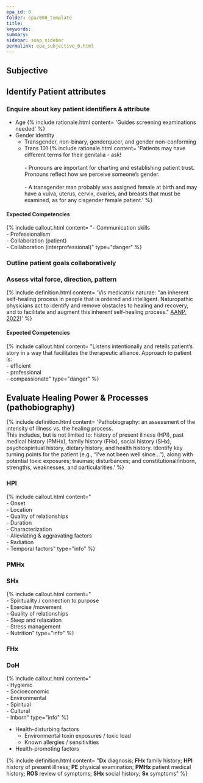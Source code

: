 ```yaml
---
epa_id: 0
folder: epa/000_template
title: 
keywords: 
summary: 
sidebar: soap_sidebar
permalink: epa_subjective_0.html
---
```

## Subjective
## Identify Patient attributes

### Enquire about key patient identifiers & attribute
- Age
  {% include rationale.html content= 'Guides screening examinations needed' %}
- Gender identity
  - Transgender, non-binary, genderqueer, and gender non-conforming 
  - Trans 101
    {% include rationale.html content= 'Patients may have different terms for their genitalia - ask!<br><br>- Pronouns are important for charting and establishing patient trust. Pronouns reflect how we perceive someone’s gender.<br><br>- A transgender man probably was assigned female at birth and may have a vulva, uterus, cervix, ovaries, and breasts that must be examined, as for any cisgender female patient.' %}

#### Expected Competencies
{% include callout.html content= "- Communication skills<br>- Professionalism<br>- Collaboration (patient)<br>- Collaboration (interprofessional)" type="danger" %}

### Outline patient goals collaboratively

### Assess vital force, direction, pattern
{% include definition.html content= 'Vis medicatrix naturae: "an inherent self-healing process in people that is ordered and intelligent. Naturopathic physicians act to identify and remove obstacles to healing and recovery, and to facilitate and augment this inherent self-healing process." [AANP, 2022](https://naturopathic.org/page/PrinciplesNaturopathicMedicine?&hhsearchterms=%22vis+and+medicatrix+and+naturae%22))' %}

#### Expected Competencies
{% include callout.html content= "Listens intentionally and retells patient’s story in a way that facilitates the therapeutic alliance. Approach to patient is:<br>- efficient<br>- professional<br>- compassionate" type="danger" %}
  
## Evaluate Healing Power & Processes (pathobiography)
{% include definition.html content= 'Pathobiography: an assessment of the intensity of illness vs. the healing process.<br> This includes, but is not limited to: history of present illness (HPI), past medical history (PMHx), family history (FHx), social history (SHx), psychospiritual history, dietary history, and  health history. Identify key turning points for the patient (e.g., “I’ve  not  been well since…”), along with potential toxic exposures; traumas; disturbances; and constitutional/inborn, strengths, weaknesses, and particularities.' %}

### HPI
 {% include callout.html content="<br>- Onset<br> - Location<br> - Quality of relationships<br> - Duration<br> - Characterization<br> - Alleviating & aggravating factors<br> - Radiation<br> - Temporal factors" type="info" %}

### PMHx

### SHx
 {% include callout.html content="<br>- Spirituality / connection to purpose<br> - Exercise /movement<br> - Quality of relationships<br> - Sleep and relaxation<br> - Stress management<br> - Nutrition" type="info" %}

### FHx

### DoH
{% include callout.html content="<br>- Hygienic<br>- Socioeconomic<br>- Environmental<br>- Spiritual<br>- Cultural<br>- Inborn" type="info" %}
- Health-disturbing factors
  - Environmental toxin exposures / toxic load 
  - Known allergies / sensitivities
- Health-promoting factors

{% include definition.html content= "**Dx** diagnosis; **FHx** family history; **HPI** history of present illness; **PE** physical examination; **PMHx** patient medical history; **ROS** review of symptoms; **SHx** social history; **Sx** symptoms" %}
